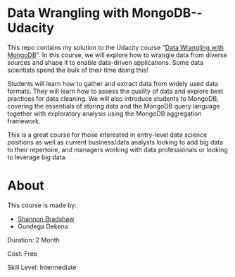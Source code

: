 # Data Wrangling with MongoDB--Udacity

This repo contains my solution to the Udacity course "[Data Wrangling with MongoDB](https://eg.udacity.com/course/data-wrangling-with-mongodb--ud032)". In this course, we will explore how to wrangle data from diverse sources and shape it to enable data-driven applications. Some data scientists spend the bulk of their time doing this!

Students will learn how to gather and extract data from widely used data formats. They will learn how to assess the quality of data and explore best practices for data cleaning. We will also introduce students to MongoDB, covering the essentials of storing data and the MongoDB query language together with exploratory analysis using the MongoDB aggregation framework.

This is a great course for those interested in entry-level data science positions as well as current business/data analysts looking to add big data to their repertoire, and managers working with data professionals or looking to leverage big data.



# About

This course is made by:

- [Shannon Bradshaw](https://twitter.com/shannonbradshaw?lang=en)
- Gundega Dekena

Duration: 2 Month

Cost: Free

Skill Level: Intermediate